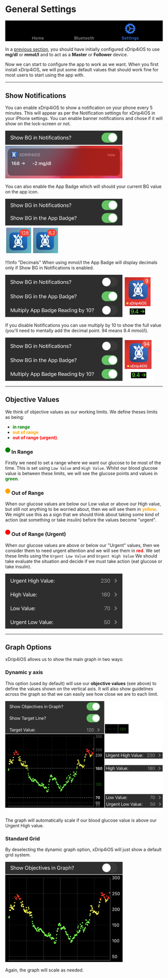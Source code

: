# General Settings

<img src="../img/Settings.png" style="zoom:75%;" />

In a [previous section](../connect/index.md), you should have initially configured xDrip4iOS to use **mg/dl** or **mmol/l** and to act as a **Master** or **Follower** device.

Now we can start to configure the app to work as we want. When you first install xDrip4iOS, we will put some default values that should work fine for most users to start using the app with.
___
## Show Notifications

You can enable xDrip4iOS to show a notification on your phone every 5 minutes. This will appear as per the Notification settings for xDrip4iOS in your iPhone settings. You can enable banner notifications and chose if it will show on the lock-screen or not.

<img src="img/SettingsNotification.png" style="zoom:50%;" />

<img src="img/Notification.png" style="zoom:50%;" />

You can also enable the App Badge which will should your current BG value on the app icon.

<img src="img/SettingsNotifBadge.png" style="zoom:50%;" />

<img src="img/Badge.png" style="zoom:54%;" />

!!!info "Decimals"
    When using mmol/l the App Badge will display decimals only if Show BG in Notifications is enabled.

<img src="img/SettingsBadge.png" style="zoom:50%;" />

If you disable Notifications you can use multiply by 10 to show the full value (you'll need to mentally add the decimal point. 94 means 9.4 mmol/l).

<img src="img/SettingsBadge10.png" style="zoom:50%;" />

___
## Objective Values

We think of objective values as our working limits. We define theses limits as being:

- <span style="color:green">**in range**</span>
- <span style="color:orange">**out of range**</span>
- <span style="color:red">**out of range (urgent)**</span>.

### ![](./../img/circle_green.png) In Range

Firstly we need to set a range where we want our glucose to be most of the time. This is set using ``Low Value`` and ``High Value``. Whilst our blood glucose value is between these limits, we will see the glucose points and values in <span style="color:green">**green**</span>.

### ![](./../img/circle_yellow.png) Out of Range

When our glucose values are below our Low value or above our High value, but still not anything to be worried about, then we will see them in <span style="color:orange">**yellow**</span>. We might use this as a sign that we should think about taking some kind of action (eat something or take insulin) before the values become "urgent".

### ![](./../img/circle_red.png) Out of Range (Urgent)

When our glucose values are above or below our "Urgent" values, then we consider them to need urgent attention and we will see them in <span style="color:red">**red**</span>. We set these limits using the ``Urgent Low Value`` and ``Urgent High Value`` We should take evaluate the situation and decide if we must take action (eat glucose or take insulin).

<img src="img/Values.png" style="zoom:50%;" />


___
## Graph Options

xDrip4iOS allows us to show the main graph in two ways:

### Dynamic y axis

This option (used by default) will use our **objective values** (see above) to define the values shown on the vertical axis. It will also show guidelines across the graph so that we can easily see how close we are to each limit.

<img src="img/yDynamic.png" style="zoom:50%;" />

The graph will automatically scale if our blood glucose value is above our Urgent High value.

### Standard Grid

By deselecting the dynamic graph option, xDrip4iOS will just show a default grid system.

<img src="img/yStatic.png" style="zoom:50%;" />

Again, the graph will scale as needed.